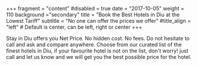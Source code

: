 +++
fragment = "content"
#disabled = true
date = "2017-10-05"
weight = 110
background ="secondary"
title = "Book the Best Hotels in Diu at the Lowest Tariff"
subtitle = "No one can offer the prices we offer"
#title_align = "left" # Default is center, can be left, right or center
+++

Stay in Diu offers you Net Price. No hidden cost. No fees. Do not hesitate to call and ask and compare anywhere. Choose from our curated list of the finest hotels in Diu, if your favourite hotel is not on the list, don't worry! just call and let us know and we will get you the best possible price for the hotel.